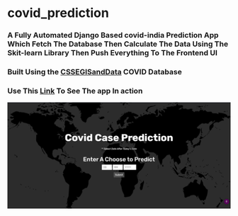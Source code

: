 # covid_prediction

### A Fully Automated Django Based covid-india Prediction App Which Fetch The Database Then Calculate The Data Using The Skit-learn Library Then Push Everything To The Frontend UI
### Built Using the [CSSEGISandData](https://github.com/CSSEGISandData/COVID-19) COVID Database
### Use This [Link](https://rishu20.pythonanywhere.com/) To See The app In action
![screenshot](https://github.com/Rishu20/covid_prediction/blob/master/myapp/assets/assets/images/covid-prediction.png)
